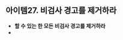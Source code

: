 ## 아이템27. 비검사 경고를 제거하라
* **할 수 있는 한 모든 비검사 경고를 제거하라**
* 
<!--stackedit_data:
eyJoaXN0b3J5IjpbLTEyMzk4NzkxMDFdfQ==
-->
